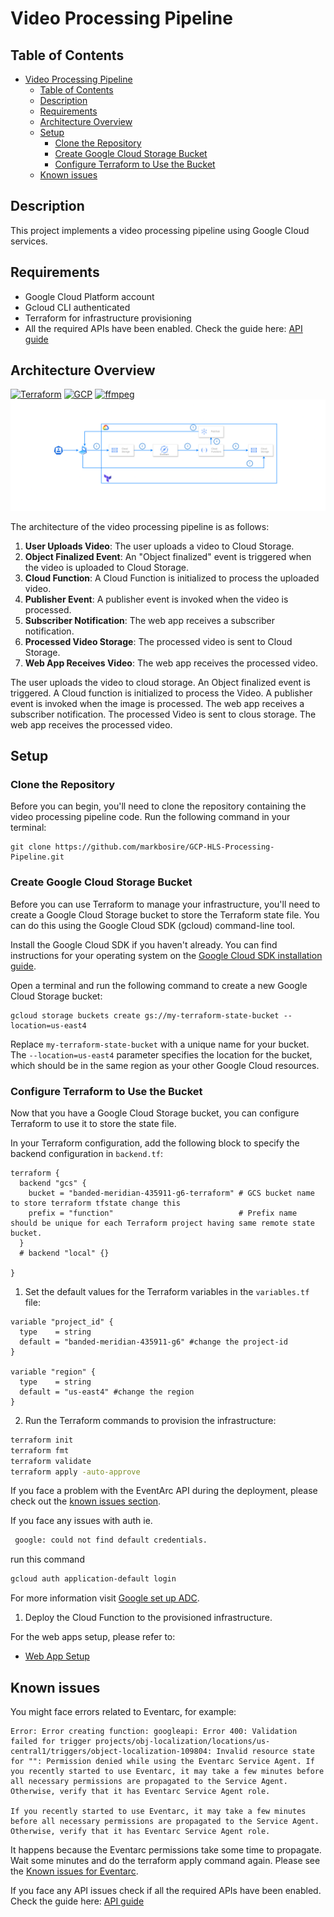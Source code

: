 # Video Processing Pipeline

## Table of Contents
- [Video Processing Pipeline](#video-processing-pipeline)
  - [Table of Contents](#table-of-contents)
  - [Description](#description)
  - [Requirements](#requirements)
  - [Architecture Overview](#architecture-overview)
  - [Setup](#setup)
    - [Clone the Repository](#clone-the-repository)
    - [Create Google Cloud Storage Bucket](#create-google-cloud-storage-bucket)
    - [Configure Terraform to Use the Bucket](#configure-terraform-to-use-the-bucket)
  - [Known issues](#known-issues)

## Description
This project implements a video processing pipeline using Google Cloud services.

## Requirements
- Google Cloud Platform account
- Gcloud CLI authenticated
- Terraform for infrastructure provisioning
- All the required APIs have been enabled. Check the guide here: [API guide](./docs/apiguide.md)
  
## Architecture Overview

[![Terraform](https://img.shields.io/badge/terraform-%235835CC.svg?style=for-the-badge&logo=terraform&logoColor=white)](https://www.terraform.io/)
[![GCP](https://img.shields.io/badge/Google_Cloud-4285F4.svg?style=for-the-badge&logo=google-cloud&logoColor=white)](https://cloud.google.com/)
[![ffmpeg](https://img.shields.io/badge/ffmpeg-007808&?logo=ffmpeg&logoColor=white&style=for-the-badge)](https://www.ffmpeg.org/)
![Video Processing Pipeline](./assets/architecture.png)

The architecture of the video processing pipeline is as follows:

1. **User Uploads Video**: The user uploads a video to Cloud Storage.
2. **Object Finalized Event**: An "Object finalized" event is triggered when the video is uploaded to Cloud Storage.
3. **Cloud Function**: A Cloud Function is initialized to process the uploaded video.
4. **Publisher Event**: A publisher event is invoked when the video is processed.
5. **Subscriber Notification**: The web app receives a subscriber notification.
6. **Processed Video Storage**: The processed video is sent to Cloud Storage.
7. **Web App Receives Video**: The web app receives the processed video.

The user uploads the video to cloud storage. An Object finalized event is triggered. A Cloud function is initialized to process the Video. A publisher event is invoked when the image is processed. The web app receives a subscriber notification. The processed Video is sent to clous storage. The web app receives the processed video.

## Setup

### Clone the Repository

Before you can begin, you'll need to clone the repository containing the video processing pipeline code. Run the following command in your terminal:

```
git clone https://github.com/markbosire/GCP-HLS-Processing-Pipeline.git
```

### Create Google Cloud Storage Bucket

Before you can use Terraform to manage your infrastructure, you'll need to create a Google Cloud Storage bucket to store the Terraform state file. You can do this using the Google Cloud SDK (gcloud) command-line tool.

 Install the Google Cloud SDK if you haven't already. You can find instructions for your operating system on the [Google Cloud SDK installation guide](https://cloud.google.com/sdk/docs/install).

Open a terminal and run the following command to create a new Google Cloud Storage bucket:

```
gcloud storage buckets create gs://my-terraform-state-bucket --location=us-east4
```

Replace `my-terraform-state-bucket` with a unique name for your bucket. The `--location=us-east4` parameter specifies the location for the bucket, which should be in the same region as your other Google Cloud resources.

### Configure Terraform to Use the Bucket

Now that you have a Google Cloud Storage bucket, you can configure Terraform to use it to store the state file.

 In your Terraform configuration, add the following block to specify the backend configuration in `backend.tf`:

```hcl
terraform {
  backend "gcs" {
    bucket = "banded-meridian-435911-g6-terraform" # GCS bucket name to store terraform tfstate change this
    prefix = "function"                            # Prefix name should be unique for each Terraform project having same remote state bucket.
  }
  # backend "local" {}

}
```

1. Set the default values for the Terraform variables in the `variables.tf` file:

```hcl
variable "project_id" {
  type    = string
  default = "banded-meridian-435911-g6" #change the project-id
}

variable "region" {
  type    = string
  default = "us-east4" #change the region
}
```

2. Run the Terraform commands to provision the infrastructure:

```bash
terraform init
terraform fmt
terraform validate
terraform apply -auto-approve
```
If you face a problem with the EventArc API during the deployment, please check out the [known issues section](#known-issues).

If you face any issues with auth ie. 

```bash 
 google: could not find default credentials.
```
run this command
```bash
gcloud auth application-default login

```
For more information visit [Google set up ADC](https://cloud.google.com/docs/authentication/external/set-up-adc).

1. Deploy the Cloud Function to the provisioned infrastructure.

For the web apps setup, please refer to:

- [Web App Setup](./docs/webappsetup.md)

## Known issues

You might face errors related to Eventarc, for example:

```
Error: Error creating function: googleapi: Error 400: Validation failed for trigger projects/obj-localization/locations/us-central1/triggers/object-localization-109804: Invalid resource state for "": Permission denied while using the Eventarc Service Agent. If you recently started to use Eventarc, it may take a few minutes before all necessary permissions are propagated to the Service Agent. Otherwise, verify that it has Eventarc Service Agent role.

If you recently started to use Eventarc, it may take a few minutes before all necessary permissions are propagated to the Service Agent. Otherwise, verify that it has Eventarc Service Agent role.
```

It happens because the Eventarc permissions take some time to propagate. Wait some minutes and do the terraform apply command again. Please see the [Known issues for Eventarc](https://cloud.google.com/eventarc/docs/issues).

If you face any API issues check if all the required APIs have been enabled. Check the guide here: [API guide](./docs/apiguide.md)